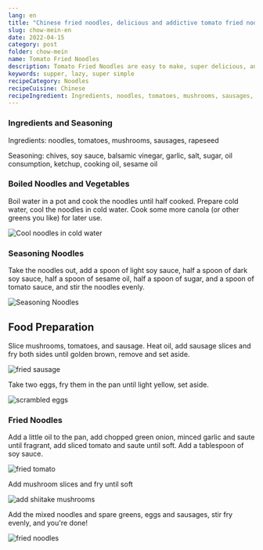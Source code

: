 ```yaml
---
lang: en
title: "Chinese fried noodles, delicious and addictive tomato fried noodles, lazy fried noodles ranked first! 【Tomato fried noodles】"
slug: chow-mein-en
date: 2022-04-15
category: post
folder: chow-mein
name: Tomato Fried Noodles
description: Tomato Fried Noodles are easy to make, super delicious, and a must-have night snack for lazy people!
keywords: supper, lazy, super simple
recipeCategory: Noodles
recipeCuisine: Chinese
recipeIngredient: Ingredients, noodles, tomatoes, mushrooms, sausages, rapeseed. Seasoning, chives, light soy sauce, balsamic vinegar, garlic, salt, sugar, oil, ketchup, cooking oil, sesame oil
---
```



<!-- start slipsum code -->
### Ingredients and Seasoning

Ingredients: noodles, tomatoes, mushrooms, sausages, rapeseed

Seasoning: chives, soy sauce, balsamic vinegar, garlic, salt, sugar, oil consumption, ketchup, cooking oil, sesame oil

### Boiled Noodles and Vegetables

Boil water in a pot and cook the noodles until half cooked. Prepare cold water, cool the noodles in cold water. Cook some more canola (or other greens you like) for later use.

![Cool noodles in cold water](/img/post/chow-mein/0.png)

### Seasoning Noodles

Take the noodles out, add a spoon of light soy sauce, half a spoon of dark soy sauce, half a spoon of sesame oil, half a spoon of sugar, and a spoon of tomato sauce, and stir the noodles evenly.

![Seasoning Noodles](/img/post/chow-mein/1.png)

## Food Preparation

Slice mushrooms, tomatoes, and sausage. Heat oil, add sausage slices and fry both sides until golden brown, remove and set aside.

![fried sausage](/img/post/chow-mein/2.png)

Take two eggs, fry them in the pan until light yellow, set aside.

![scrambled eggs](/img/post/chow-mein/3.png)

### Fried Noodles

Add a little oil to the pan, add chopped green onion, minced garlic and saute until fragrant, add sliced ​​tomato and saute until soft. Add a tablespoon of soy sauce.

![fried tomato](/img/post/chow-mein/4.png)

Add mushroom slices and fry until soft

![add shiitake mushrooms](/img/post/chow-mein/5.png)

Add the mixed noodles and spare greens, eggs and sausages, stir fry evenly, and you're done!

![fried noodles](/img/post/chow-mein/done.png)



